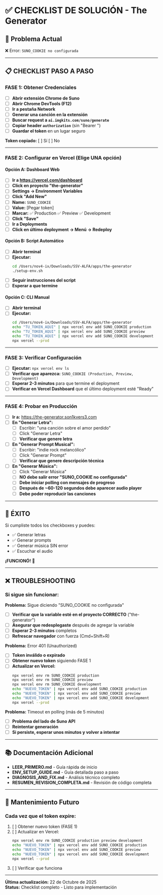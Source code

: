 # ✅ CHECKLIST DE SOLUCIÓN - The Generator

## 🎯 Problema Actual
❌ Error: `SUNO_COOKIE no configurada`

---

## 📋 CHECKLIST PASO A PASO

### FASE 1: Obtener Credenciales

- [ ] **Abrir extensión Chrome de Suno**
- [ ] **Abrir Chrome DevTools (F12)**
- [ ] **Ir a pestaña Network**
- [ ] **Generar una canción en la extensión**
- [ ] **Buscar request a `ai.imgkits.com/suno/generate`**
- [ ] **Copiar header `authorization`** (sin "Bearer ")
- [ ] **Guardar el token** en un lugar seguro

**Token copiado:** [ ] Sí  [ ] No

---

### FASE 2: Configurar en Vercel (Elige UNA opción)

#### Opción A: Dashboard Web

- [ ] **Ir a https://vercel.com/dashboard**
- [ ] **Click en proyecto "the-generator"**
- [ ] **Settings → Environment Variables**
- [ ] **Click "Add New"**
- [ ] **Name:** `SUNO_COOKIE`
- [ ] **Value:** [Pegar token]
- [ ] **Marcar:** ✅ Production ✅ Preview ✅ Development
- [ ] **Click "Save"**
- [ ] **Ir a Deployments**
- [ ] **Click en último deployment → Menú → Redeploy**

#### Opción B: Script Automático

- [ ] **Abrir terminal**
- [ ] **Ejecutar:**
  ```bash
  cd /Users/nov4-ix/Downloads/SSV-ALFA/apps/the-generator
  ./setup-env.sh
  ```
- [ ] **Seguir instrucciones del script**
- [ ] **Esperar a que termine**

#### Opción C: CLI Manual

- [ ] **Abrir terminal**
- [ ] **Ejecutar:**
  ```bash
  cd /Users/nov4-ix/Downloads/SSV-ALFA/apps/the-generator
  echo "TU_TOKEN_AQUI" | npx vercel env add SUNO_COOKIE production
  echo "TU_TOKEN_AQUI" | npx vercel env add SUNO_COOKIE preview
  echo "TU_TOKEN_AQUI" | npx vercel env add SUNO_COOKIE development
  npx vercel --prod
  ```

---

### FASE 3: Verificar Configuración

- [ ] **Ejecutar:** `npx vercel env ls`
- [ ] **Verificar que aparezca:** `SUNO_COOKIE (Production, Preview, Development)`
- [ ] **Esperar 2-3 minutos** para que termine el deployment
- [ ] **Verificar en Vercel Dashboard** que el último deployment esté "Ready"

---

### FASE 4: Probar en Producción

- [ ] **Ir a:** https://the-generator.son1kvers3.com
- [ ] **En "Generar Letra":**
  - [ ] Escribir: "una canción sobre el amor perdido"
  - [ ] Click "Generar Letra"
  - [ ] **Verificar que genere letra**
- [ ] **En "Generar Prompt Musical":**
  - [ ] Escribir: "indie rock melancólico"
  - [ ] Click "Generar Prompt"
  - [ ] **Verificar que genere descripción técnica**
- [ ] **En "Generar Música":**
  - [ ] Click "Generar Música"
  - [ ] **NO debe salir error "SUNO_COOKIE no configurada"**
  - [ ] **Debe iniciar polling con mensajes de progreso**
  - [ ] **Después de ~60-120 segundos debe aparecer audio player**
  - [ ] **Debe poder reproducir las canciones**

---

## 🎉 ÉXITO

Si cumpliste todos los checkboxes y puedes:
- ✅ Generar letras
- ✅ Generar prompts
- ✅ Generar música SIN error
- ✅ Escuchar el audio

**¡FUNCIONÓ!** 🎵

---

## ❌ TROUBLESHOOTING

### Si sigue sin funcionar:

**Problema:** Sigue diciendo "SUNO_COOKIE no configurada"

- [ ] **Verificar que la variable esté en el proyecto CORRECTO** ("the-generator")
- [ ] **Asegurar que redesplegaste** después de agregar la variable
- [ ] **Esperar 2-3 minutos** completos
- [ ] **Refrescar navegador** con fuerza (Cmd+Shift+R)

**Problema:** Error 401 (Unauthorized)

- [ ] **Token inválido o expirado**
- [ ] **Obtener nuevo token** siguiendo FASE 1
- [ ] **Actualizar en Vercel:**
  ```bash
  npx vercel env rm SUNO_COOKIE production
  npx vercel env rm SUNO_COOKIE preview
  npx vercel env rm SUNO_COOKIE development
  echo "NUEVO_TOKEN" | npx vercel env add SUNO_COOKIE production
  echo "NUEVO_TOKEN" | npx vercel env add SUNO_COOKIE preview
  echo "NUEVO_TOKEN" | npx vercel env add SUNO_COOKIE development
  npx vercel --prod
  ```

**Problema:** Timeout en polling (más de 5 minutos)

- [ ] **Problema del lado de Suno API**
- [ ] **Reintentar generación**
- [ ] **Si persiste, esperar unos minutos y volver a intentar**

---

## 📚 Documentación Adicional

- **LEER_PRIMERO.md** - Guía rápida de inicio
- **ENV_SETUP_GUIDE.md** - Guía detallada paso a paso
- **DIAGNOSIS_AND_FIX.md** - Análisis técnico completo
- **RESUMEN_REVISION_COMPLETA.md** - Revisión de código completa

---

## 🔄 Mantenimiento Futuro

### Cada vez que el token expire:

1. [ ] Obtener nuevo token (FASE 1)
2. [ ] Actualizar en Vercel:
   ```bash
   npx vercel env rm SUNO_COOKIE production preview development
   echo "NUEVO_TOKEN" | npx vercel env add SUNO_COOKIE production
   echo "NUEVO_TOKEN" | npx vercel env add SUNO_COOKIE preview
   echo "NUEVO_TOKEN" | npx vercel env add SUNO_COOKIE development
   npx vercel --prod
   ```
3. [ ] Verificar que funciona

---

**Última actualización:** 22 de Octubre de 2025  
**Status:** Checklist completo - Listo para implementación



